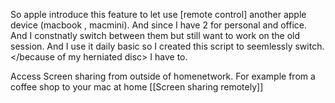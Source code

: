 So apple introduce this feature to let use [remote control] another apple device (macbook , macmini). And since I have 2 for personal and office. And I constnatly switch between them but still want to work on the old session. And I use it daily basic so I created this script to seemlessly switch. </because of my herniated disc> I have to.


Access Screen sharing from outside of homenetwork. For example from a coffee shop to your mac at home [[Screen sharing remotely]]

